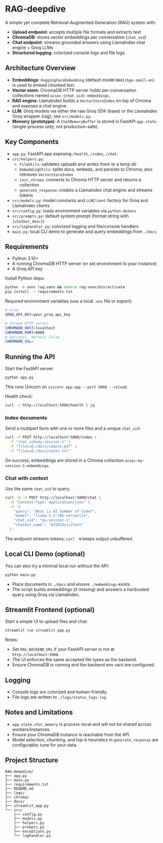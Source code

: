 # RAG-deepdive

A simple yet complete Retrieval-Augmented Generation (RAG) system with:
- **Upload endpoint**: accepts multiple file formats and extracts text
- **ChromaDB**: stores vector embeddings per conversation (`chat_uid`)
- **Chat endpoint**: streams grounded answers using LlamaIndex chat engine + Groq LLMs
- **Structured logging**: colorized console logs and file logs

## Architecture Overview
- **Embeddings**: `HuggingFaceEmbedding` (default model `BAAI/bge-small-en`) is used to embed chunked text.
- **Vector store**: ChromaDB HTTP server holds per-conversation collections named `aisoc-{chat_uid}-embeddings`.
- **RAG engine**: LlamaIndex builds a `VectorStoreIndex` on top of Chroma and exposes a chat engine.
- **LLM**: Groq models via either the raw Groq SDK (base) or the LlamaIndex Groq wrapper (rag); see `src/models.py`.
- **Memory (prototype)**: A `ChatMemoryBuffer` is stored in FastAPI `app.state` (single-process only; not production-safe).

## Key Components
- `app.py`: FastAPI app exposing `/health`, `/index`, `/chat`.
- `src/helpers.py`:
  - `FileUtils`: validates uploads and writes them to a temp dir
  - `EmbeddingUtils`: splits docs, embeds, and persists to Chroma; also retrieves `VectorStoreIndex`
  - `init_chroma`: connects to Chroma HTTP server and returns a collection
  - `generate_response`: creates a LlamaIndex chat engine and streams tokens
- `src/models.py`: model constants and `LLMClient` factory for Groq and LlamaIndex clients
- `src/config.py`: loads environment variables via `python-dotenv`
- `src/prompts.py`: default system prompt (format string with `{chatbot_desc}`)
- `src/loghandler.py`: colorized logging and file/console handlers
- `main.py`: local CLI demo to generate and query embeddings from `./docs`

## Requirements
- Python 3.10+
- A running ChromaDB HTTP server (or set environment to your instance)
- A Groq API key

Install Python deps:
```bash
python -m venv rag.venv && source rag.venv/bin/activate
pip install -r requirements.txt
```

Required environment variables (use a local `.env` file or export):
```bash
# Groq
GROQ_API_KEY=your_groq_api_key

# Chroma HTTP server
CHROMADB_HOST=localhost
CHROMADB_PORT=8000
# Optional, default false
CHROMADB_SSL=
```

## Running the API
Start the FastAPI server:
```bash
python app.py
```
This runs Uvicorn on `uvicorn app:app --port 5000 --reload`.

Health check:
```bash
curl -s http://localhost:5000/health | jq
```

### Index documents
Send a multipart form with one or more files and a unique `chat_uid`:
```bash
curl -X POST http://localhost:5000/index \
  -F "chat_uid=my-session-1" \
  -F "files=@./docs/sample.pdf" \
  -F "files=@./docs/notes.txt"
```
On success, embeddings are stored in a Chroma collection `aisoc-my-session-1-embeddings`.

### Chat with context
Use the same `chat_uid` to query.
```bash
curl -N -X POST http://localhost:5000/chat \
  -H "Content-Type: application/json" \
  -d '{
    "query": "What is AI Summer of Code?",
    "model": "llama-3.3-70b-versatile",
    "chat_uid": "my-session-1",
    "chatbot_name": "AISOCAssistant"
  }'
```
The endpoint streams tokens; `curl -N` keeps output unbuffered.

## Local CLI Demo (optional)
You can also try a minimal local run without the API:
```bash
python main.py
```
- Place documents in `./docs` and ensure `./embeddings` exists.
- The script builds embeddings (if missing) and answers a hardcoded query using Groq via LlamaIndex.

## Streamlit Frontend (optional)
Start a simple UI to upload files and chat:
```bash
streamlit run streamlit_app.py
```
Notes:
- Set `RAG_BACKEND_URL` if your FastAPI server is not at `http://localhost:5000`.
- The UI enforces the same accepted file types as the backend.
- Ensure ChromaDB is running and the backend env vars are configured.

## Logging
- Console logs are colorized and human-friendly.
- File logs are written to `./logs/status_logs.log`.

## Notes and Limitations
- `app.state.chat_memory` is process-local and will not be shared across workers/instances.
- Ensure your ChromaDB instance is reachable from the API.
- Model selection, chunking, and top-k heuristics in `generate_response` are configurable; tune for your data.

## Project Structure
```text
RAG-deepdive/
├── app.py
├── main.py
├── requirements.txt
├── README.md
├── logs/
├── chroma/
├── docs/
├── streamlit_app.py
└── src/
    ├── config.py
    ├── models.py
    ├── helpers.py
    ├── prompts.py
    ├── exceptions.py
    └── loghandler.py
```